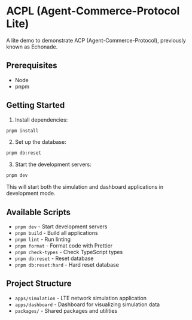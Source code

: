 # ACPL (Agent-Commerce-Protocol Lite)

A lite demo to demonstrate ACP (Agent-Commerce-Protocol), previously known as Echonade.

## Prerequisites

- Node
- pnpm

## Getting Started

1. Install dependencies:
```bash
pnpm install
```

2. Set up the database:
```bash
pnpm db:reset
```

3. Start the development servers:
```bash
pnpm dev
```

This will start both the simulation and dashboard applications in development mode.

## Available Scripts

- `pnpm dev` - Start development servers
- `pnpm build` - Build all applications
- `pnpm lint` - Run linting
- `pnpm format` - Format code with Prettier
- `pnpm check-types` - Check TypeScript types
- `pnpm db:reset` - Reset database
- `pnpm db:reset:hard` - Hard reset database

## Project Structure

- `apps/simulation` - LTE network simulation application
- `apps/dashboard` - Dashboard for visualizing simulation data
- `packages/` - Shared packages and utilities
